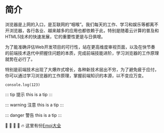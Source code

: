 # 简介
浏览器是上网的入口，是互联网的“咽喉”。我们每天的工作、学习和娱乐等都离不开浏览器，各行各业、越来越多的应用也都依赖于此，特别是随着云计算的普及和HTML5技术的快速发展，它的重要性更是与日俱增。

为了能准确评估Web开发项目的可行性，站在更高维度审视页面，以及在快节奏的前端技术迭代中把握住问题的本质，完成前端技能进阶，学习浏览器的工作原理就势在必行了。

特别是前端技术出现了大爆炸式增长，各种新技术层出不穷，为了避免疲于应付，你可以通过学习浏览器的工作原理，掌握前端知识的本源，以不变应万变。

```
console.log(123)
```

::: tip 提示
this is a tip
:::

::: warning 注意
this is a tip
:::

::: danger 警告
this is a tip
:::

:tada: :100: :bamboo: :gift_heart: :fire:
这里有份[Emoj大全](https://www.webfx.com/tools/emoji-cheat-sheet/)